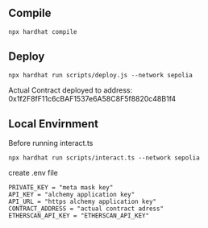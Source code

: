 
## Compile
```
npx hardhat compile
```

## Deploy


```
npx hardhat run scripts/deploy.js --network sepolia
```


Actual Contract deployed to address: 0x1f2F8fF11c6cBAF1537e6A58C8F5f8820c48B1f4


## Local Envirnment

Before running interact.ts 
```
npx hardhat run scripts/interact.ts --network sepolia
```

create .env file
```
PRIVATE_KEY = "meta mask key"
API_KEY = "alchemy application key"
API_URL = "https alchemy application key"
CONTRACT_ADDRESS = "actual contract adress"
ETHERSCAN_API_KEY = "ETHERSCAN_API_KEY"
```
